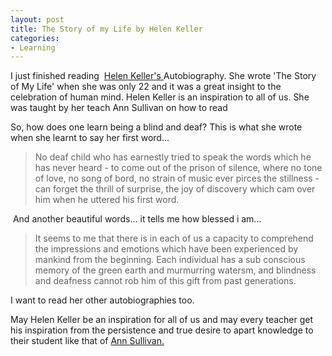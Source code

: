 ```yaml
---
layout: post
title: The Story of my Life by Helen Keller
categories:
- Learning
---
```



I just finished reading  [Helen Keller's ](http://en.wikipedia.org/wiki/Helen_Keller)Autobiography. She wrote 'The Story of My Life' when she was only 22 and it was a great insight to the celebration of human mind. Helen Keller is an inspiration to all of us. She was taught by her teach Ann Sullivan on how to read  

So, how does one learn being a blind and deaf? This is what she wrote when she learnt to say her first word...

>  

> No deaf child who has earnestly tried to speak the words which he has never heard - to come out of the prison of silence, where no tone of love, no song of bord, no strain of music ever pirces the stillness - can forget the thrill of surprise, the joy of discovery which cam over him when he uttered his first word.

 And another beautiful words... it tells me how blessed i am...

>  

> It seems to me that there is in each of us a capacity to comprehend the impressions and emotions which have been experienced by mankind from the beginning. Each individual has a sub conscious memory of the green earth and murmurring watersm, and blindness and deafness cannot rob him of this gift from past generations.

I want to read her other autobiographies too. 

May Helen Keller be an inspiration for all of us and may every teacher get his inspiration from the persistence and true desire to apart knowledge to their student like that of [Ann Sullivan.](http://en.wikipedia.org/wiki/Anne_Sullivan)
